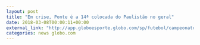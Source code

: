 ```yaml
---
layout: post
title: "Em crise, Ponte é a 14ª colocada do Paulistão no geral"
date: 2018-03-08T00:00:11+00:00
external_link: "http://app.globoesporte.globo.com/sp/futebol/campeonato-paulista/tabela-unificada/"
categories: news globo.com
---
```


